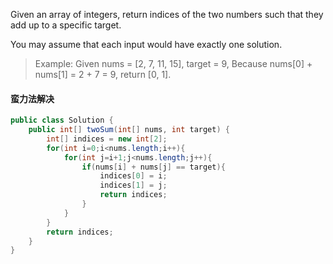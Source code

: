Given an array of integers, return indices of the two numbers such that they add up to a specific target.

You may assume that each input would have exactly one solution.

>Example:
Given nums = [2, 7, 11, 15], target = 9,
Because nums[0] + nums[1] = 2 + 7 = 9,
return [0, 1].

#### 蛮力法解决
```java
public class Solution {
    public int[] twoSum(int[] nums, int target) {
        int[] indices = new int[2];
        for(int i=0;i<nums.length;i++){
            for(int j=i+1;j<nums.length;j++){
                if(nums[i] + nums[j] == target){
                    indices[0] = i;
                    indices[1] = j;
                    return indices;
                }
            }
        }
        return indices;
    }
}
```